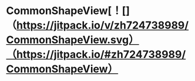 # CommonShapeView[！[]（https://jitpack.io/v/zh724738989/CommonShapeView.svg）（https://jitpack.io/#zh724738989/CommonShapeView）
